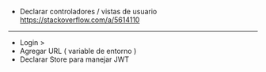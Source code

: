 - Declarar controladores / vistas de usuario
    https://stackoverflow.com/a/5614110
-------------------------------------------

- Login > 
-   Agregar URL ( variable de entorno )
-   Declarar Store para manejar JWT
    

